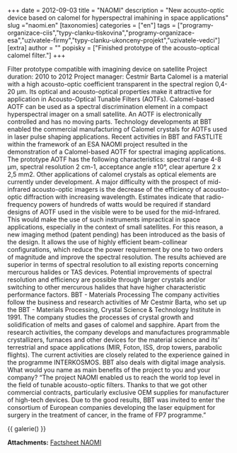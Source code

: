 +++
date = 2012-09-03
title = "NAOMI"
description = "New acousto-optic device based on calomel for hyperspectral imahining in space applications"
slug ="naomi.en"
[taxonomies]
categories = ["en"]
tags = ["programy-organizace-ciis","typy-clanku-tiskovina","programy-organizace-esa","uzivatele-firmy","typy-clanku-ukonceny-projekt","uzivatele-vedci"]
[extra]
author = ""
popisky = ["Finished prototype of the acousto-optical calomel filter."]
+++

Filter prototype compatible with imagining device on satellite Project duration: 2010 to 2012 Project manager: Čestmír Barta Calomel is a material with a high acousto-optic coefficient transparent in the spectral region 0,4-20 μm. Its optical and acousto-optical properties make it attractive for application in Acousto-Optical Tunable Filters (AOTFs). Calomel-based AOTF can be used as a spectral discrimination element in a compact hyperspectral imager on a small satellite. An AOTF is electronically controlled and has no moving parts. Technology developments at BBT enabled the commercial manufacturing of Calomel crystals for AOTFs used in laser pulse shaping applications. Recent activities in BBT and FASTLITE within the framework of an ESA NAOMI project resulted in the demonstration of a Calomel-based AOTF for spectral imaging applications. The prototype AOTF has the following characteristics: spectral range 4-8 μm, spectral resolution 2 cm-1, acceptance angle ±10°, clear aperture 2 x 2,5 mm2. Other applications of calomel crystals as optical elements are currently under development. A major difficulty with the prospect of mid-infrared acousto-optic imagers is the decrease of the efficiency of acousto-optic diffraction with increasing wavelength. Estimates indicate that radio-frequency powers of hundreds of watts would be required if standard designs of AOTF used in the visible were to be used for the mid-Infrared. This would make the use of such instruments impractical in space applications, especially in the context of small satellites. For this reason, a new imaging method (patent pending) has been introduced as the basis of the design. It allows the use of highly efficient beam-collinear configurations, which reduce the power requirement by one to two orders of magnitude and improve the spectral resolution. The results achieved are superior in terms of spectral resolution to all existing reports concerning mercurous halides or TAS devices. Potential improvements of spectral resolution and efficiency are possible through larger crystals and/or switching to other mercurous halides that have higher characteristic performance factors. BBT - Materials Processing The company activities follow the business and research activities of Mr Cestmir Barta, who set up the BBT - Materials Processing, Crystal Science & Technology Institute in 1991. The company studies the processes of crystal growth and solidification of melts and gases of calomel and sapphire. Apart from the research activities, the company develops and manufactures programmable crystallizers, furnaces and other devices for the material science and its’ terrestrial and space applications (MIR, Foton, ISS, drop towers, parabolic flights). The current activities are closely related to the experience gained in the programme INTERKOSMOS. BBT also deals with digital image analysis. What would you name as main benefits of the project to you and your company? “The project NAOMI enabled us to reach the world top level in the field of tunable acousto-optic filters. Thanks to that we got other commercial contracts, particularly exclusive OEM supplies for manufacturer of high-tech devices. Due to the good results, BBT was invited to enter the consortium of European companies developing the laser equipment for surgery in the treatment of cancer, in the frame of FP7 programme.”

{{ galerie() }}

**Attachments:**
[Factsheet NAOMI]

[Factsheet NAOMI]: csofactsheets-naomi-web.pdf
